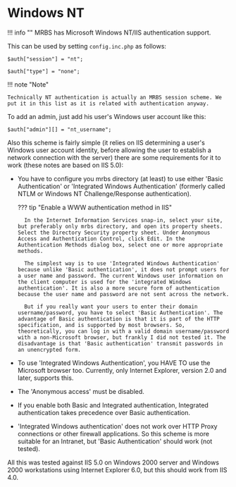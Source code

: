 # Windows NT
!!! info ""
    MRBS has Microsoft Windows NT/IIS authentication support. 
    
This can be used by setting `config.inc.php` as follows:

```php-inline
$auth["session"] = "nt";

$auth["type"] = "none";
```

!!! note "Note"

    Technically NT authentication is actually an MRBS session scheme. We put it in this list as it is related with authentication anyway.

To add an admin, just add his user's Windows user account like this:

```php-inline
$auth["admin"][] = "nt_username";
```

Also this scheme is fairly simple (it relies on IIS determining a user's Windows user account identity, before allowing the user to establish a network connection with the server) there are some requirements for it to work (these notes are based on IIS 5.0):

- You have to configure you mrbs directory (at least) to use either 'Basic Authentication' or 'Integrated Windows Authentication' (formerly called NTLM or Windows NT Challenge/Response authentication).

    ??? tip "Enable a WWW authentication method in IIS"

        In the Internet Information Services snap-in, select your site, but preferably only mrbs directory, and open its property sheets. Select the Directory Security property sheet. Under Anonymous Access and Authentication Control, click Edit. In the Authentication Methods dialog box, select one or more appropriate methods.

        The simplest way is to use 'Integrated Windows Authentication' because unlike 'Basic authentication', it does not prompt users for a user name and password. The current Windows user information on the client computer is used for the 'integrated Windows authentication'. It is also a more secure form of authentication because the user name and password are not sent across the network.

        But if you really want your users to enter their domain username/password, you have to select 'Basic Authentication'. The advantage of Basic authentication is that it is part of the HTTP specification, and is supported by most browsers. So, theoretically, you can log in with a valid domain username/password with a non-Microsoft browser, but frankly I did not tested it. The disadvantage is that 'Basic authentication' transmit passwords in an unencrypted form.

- To use 'Integrated Windows Authentication', you HAVE TO use the Microsoft browser too. Currently, only Internet Explorer, version 2.0 and later, supports this.
- The 'Anonymous access' must be disabled.
- If you enable both Basic and Integrated authentication, Integrated authentication takes precedence over Basic authentication.
- 'Integrated Windows authentication' does not work over HTTP Proxy connections or other firewall applications. So this scheme is more suitable for an Intranet, but 'Basic Authentication' should work (not tested).

All this was tested against IIS 5.0 on Windows 2000 server and Windows 2000 workstations using Internet Explorer 6.0, but this should work from IIS 4.0.
